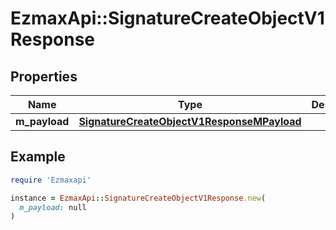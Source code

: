 # EzmaxApi::SignatureCreateObjectV1Response

## Properties

| Name | Type | Description | Notes |
| ---- | ---- | ----------- | ----- |
| **m_payload** | [**SignatureCreateObjectV1ResponseMPayload**](SignatureCreateObjectV1ResponseMPayload.md) |  |  |

## Example

```ruby
require 'Ezmaxapi'

instance = EzmaxApi::SignatureCreateObjectV1Response.new(
  m_payload: null
)
```

